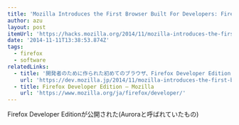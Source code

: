 ```yaml
---
title: 'Mozilla Introduces the First Browser Built For Developers: Firefox Developer Edition ✩ Mozilla Hacks – the Web developer blog'
author: azu
layout: post
itemUrl: 'https://hacks.mozilla.org/2014/11/mozilla-introduces-the-first-browser-built-for-developers-firefox-developer-edition/'
date: '2014-11-11T13:38:53.874Z'
tags:
  - firefox
  - software
relatedLinks:
  - title: '開発者のために作られた初めてのブラウザ、Firefox Developer Edition を公開しました | Mozilla Developer Street (modest)'
    url: 'https://dev.mozilla.jp/2014/11/mozilla-introduces-the-first-browser-built-for-developers-firefox-developer-edition/'
  - title: Firefox Developer Edition — Mozilla
    url: 'https://www.mozilla.org/ja/firefox/developer/'
---
```

Firefox Developer Editionが公開された(Auroraと呼ばれていたもの)


